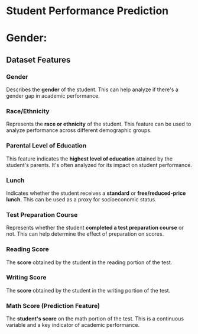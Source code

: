 # Student Performance Prediction

# Gender:

## Dataset Features


### Gender

Describes the **gender** of the student. This can help analyze if there's a gender gap in academic performance.

### Race/Ethnicity

Represents the **race or ethnicity** of the student. This feature can be used to analyze performance across different demographic groups.

### Parental Level of Education

This feature indicates the **highest level of education** attained by the student's parents. It's often analyzed for its impact on student performance.

### Lunch

Indicates whether the student receives a **standard** or **free/reduced-price lunch**. This can be used as a proxy for socioeconomic status.

### Test Preparation Course

Represents whether the student **completed a test preparation course** or not. This can help determine the effect of preparation on scores.

### Reading Score

The **score** obtained by the student in the reading portion of the test.

### Writing Score

The **score** obtained by the student in the writing portion of the test.

### Math Score (Prediction Feature)

The **student's score** on the math portion of the test. This is a continuous variable and a key indicator of academic performance.
